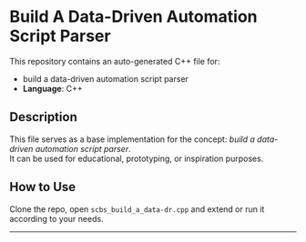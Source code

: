 # Build A Data-Driven Automation Script Parser

This repository contains an auto-generated C++ file for:

- build a data-driven automation script parser
- **Language**: C++

## Description

This file serves as a base implementation for the concept: *build a data-driven automation script parser*.  
It can be used for educational, prototyping, or inspiration purposes.

## How to Use

Clone the repo, open `scbs_build_a_data-dr.cpp` and extend or run it according to your needs.

---


